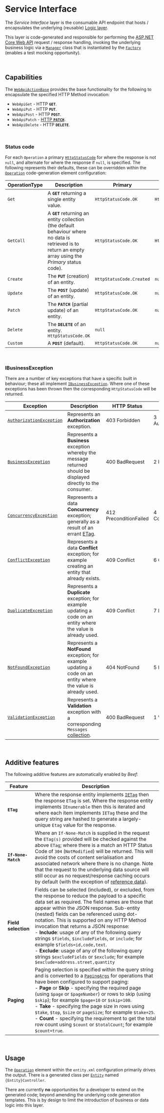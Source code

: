 ﻿# Service Interface

The *Service Interface* layer is the consumable API endpoint that hosts / encapsulates the underlying (reusable) [Logic layer](./Layer-Manager.md).

This layer is code-generated and responsible for performing the [ASP.NET Core Web API](https://docs.microsoft.com/en-us/aspnet/core/web-api/) request / response handling, invoking the underlying business logic via a [`Manager`](Layer-Manager.md) class that is instantiated by the [`Factory`](../src/Beef.Core/Factory.cs) (enables a test mocking opportunity).

<br>

## Capabilities

The [`WebApiActionBase`](../src/Beef.AspNetCore.WebApi/WebApiActionBase.cs) provides the base functionality for the following to encapsulate the specified HTTP Method invocation:

- `WebApiGet` - HTTP **`GET`**.
- `WebApiPut` - HTTP **`PUT`**.
- `WebApiPost` - HTTP **`POST`**.
- `WebApiPatch` - [HTTP **`PATCH`**](./Http-Patch.md).
- `WebApiDelete` - HTTP **`DELETE`**.

<br/>

### Status code

For each `Operation` a primary [`HttpStatusCode`](https://docs.microsoft.com/en-us/dotnet/api/system.net.httpstatuscode) for where the response is not `null`, and alternate for where the response if `null`, is specified. The following represents their defaults, these can be overridden within the [`Operation`](./Entity-Operation-element.md) code-generation element configuration:

OperationType | Description | Primary | Alternate
-|-|-|-
`Get` | A **`GET`** returning a single entity value. |	`HttpStatusCode.OK` | `HttpStatusCode.NotFound`
`GetColl` | A **`GET`** returning an entity collection (the default behaviour where no data is retrieved is to return an empty array using the _Primary_ status code). | `HttpStatusCode.OK` | `HttpStatusCode.NoContent`
`Create` | The **`PUT`** (creation) of an entity. | `HttpStatusCode.Created` | `null`
`Update` | The **`POST`** (update) of an entity. | `HttpStatusCode.OK` | `null`
`Patch` | The  **`PATCH`** (partial update) of an entity. | `HttpStatusCode.OK` | `null`
`Delete` | The **`DELETE`** of an entity. `HttpStatusCode.OK` | `null`
`Custom` | A **`POST`** (default). | `HttpStatusCode.OK` | `null`

<br/>

### IBusinessException

There are a number of key exceptions that have a specific built in behaviour; these all implement [`IBusinessException`](../src/Beef.Core/IBusinessException.cs). Where one of these exceptions has been thrown then the corresponding `HttpStatusCode` will be returned.

Exception | Description | HTTP Status | [`ErrorType`](../src/Beef.Core/ErrorType.cs)
-|-|-|-
[`AuthorizationException`](../src/Beef.Core/AuthorizationException.cs) | Represents an **Authorization** exception. | 403 Forbidden | 3 AuthorizationError 
[`BusinessException`](../src/Beef.Core/BusinessException.cs) | Represents a **Business** exception whereby the message returned should be displayed directly to the consumer. | 400 BadRequest | 2 BusinessError 
[`ConcurrencyException`](../src/Beef.Core/ConcurrencyException.cs) | Represents a data **Concurrency** exception; generally as a result of an errant [ETag](../src/Beef.Core/Entities/IETag.cs). | 412 PreconditionFailed | 4 ConcurrencyError 
[`ConflictException`](../src/Beef.Core/ConflictException.cs) | Represents a data **Conflict** exception; for example creating an entity that already exists. | 409 Conflict | 6 ConflictError 
[`DuplicateException`](../src/Beef.Core/DuplicateException.cs) | Represents a **Duplicate** exception; for example updating a code on an entity where the value is already used. | 409 Conflict | 7 DuplicateError 
[`NotFoundException`](../src/Beef.Core/NotFoundException.cs) | Represents a **NotFound** exception; for example updating a code on an entity where the value is already used. | 404 NotFound | 5 NotFoundError 
[`ValidationException`](../src/Beef.Core/ValidationException.cs) | Represents a **Validation** exception with a corresponding `Messages` [collection](../src/Beef.Core/Entities/MessageItemCollection.cs). | 400 BadRequest | 1 ValidationError 

<br/>

## Additive features

The following additive features are automatically enabled by _Beef_:

Feature | Description
-|-
**`ETag`** | Where the response entity implements [`IETag`](../src/Beef.Core/Entities/IETag.cs) then the response `ETag` is set. Where the response entity implements `IEnumerable` then this is iterated and where each item implements `IETag` these and the query string are hashed to generate a largely-unique `Etag` value for the response.
**`If-None-Match`** | Where an `If-None-Match` is supplied in the request the `ETag(s)` provided will be checked against the above `ETag`; where there is a match an HTTP Status Code of `304` (`NotModified`) will be returned. This will avoid the costs of content serialisation and associated network where there is no change. Note that the request to the underlying data source will still occur as no request/response caching occurs by default (with the exception of [reference data](./Reference-Data.md)).
**Field selection** | Fields can be selected (included), or excluded, from the response to reduce the payload to a specific data set as required. The field names are those that appear within the JSON response. Sub-entity (nested) fields can be referenced using dot-notation. This is supported on any HTTP Method invocation that returns a JSON response: <br/>- **Include**: usage of any of the following query strings `$fields`, `$includeFields`, or `include`; for example `$fields=id,code,text`.<br/>- **Exclude**: usage of any of the following query strings `$excludeFields` or `$exclude`; for example `$exclude=address.street,quantity`
**Paging** | Paging selection is specified within the query string and is converted to a [`PagingArgs`](../src/Beef.Core/Entities/PagingArgs.cs) for operations that have been configured to support paging: <br/> - **Page** or **Skip** - specifying the required page (using `$page` or `$pageNumber`) or rows to skip (using `$skip`); for example `$page=10` or `$skip=100`. <br/> - **Take** - specifying the page size in rows using `$take`, `$top`, `$size` or `pageSize`; for example `$take=25`. <br/> - **Count** - specifying the requirement to get the total row count using `$count` or `$totalCount`; for example `$count=true`.

<br/>

## Usage

The [`Operation`](./Entity-Operation-element.md) element within the `entity.xml` configuration primarily drives the output. There is a generated class per [`Entity`](./Entity-Entity-element.md) named `{Entity}Controller`.

There are currently **no** opportunities for a developer to extend on the generated code; beyond amending the underlying code generation templates. This is by design to limit the introduction of business or data logic into this layer.